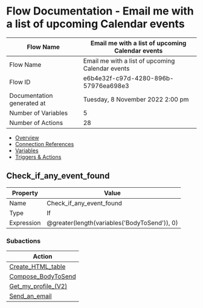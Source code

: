﻿# Flow Documentation \- Email me with a list of upcoming Calendar events

| Flow Name                  | Email me with a list of upcoming Calendar events |
| -------------------------- | ------------------------------------------------ |
| Flow Name                  | Email me with a list of upcoming Calendar events |
| Flow ID                    | e6b4e32f\-c97d\-4280\-896b\-57976ea698e3         |
| Documentation generated at | Tuesday, 8 November 2022 2:00 pm                 |
| Number of Variables        | 5                                                |
| Number of Actions          | 28                                               |

- [Overview](../index-Email-me-with-a-list-of-upcoming-Calendar-events(e6b4e32f-c97d-4280-896b-57976ea698e3).md)
- [Connection References](../connections-Email-me-with-a-list-of-upcoming-Calendar-events(e6b4e32f-c97d-4280-896b-57976ea698e3).md)
- [Variables](../variables-Email-me-with-a-list-of-upcoming-Calendar-events(e6b4e32f-c97d-4280-896b-57976ea698e3).md)
- [Triggers & Actions](../triggersactions-Email-me-with-a-list-of-upcoming-Calendar-events(e6b4e32f-c97d-4280-896b-57976ea698e3).md)

## Check\_if\_any\_event\_found

| Property   | Value                                        |
| ---------- | -------------------------------------------- |
| Name       | Check\_if\_any\_event\_found                 |
| Type       | If                                           |
| Expression | @greater(length(variables('BodyToSend')), 0) |

### Subactions

| Action                                                                                                                                  |
| --------------------------------------------------------------------------------------------------------------------------------------- |
| [Create\_HTML\_table](Create_HTML_table-Email-me-with-a-list-of-upcoming-Calendar-events(e6b4e32f-c97d-4280-896b-57976ea698e3).md)      |
| [Compose\_BodyToSend](Compose_BodyToSend-Email-me-with-a-list-of-upcoming-Calendar-events(e6b4e32f-c97d-4280-896b-57976ea698e3).md)     |
| [Get\_my\_profile\_(V2)](Get_my_profile_(V2)-Email-me-with-a-list-of-upcoming-Calendar-events(e6b4e32f-c97d-4280-896b-57976ea698e3).md) |
| [Send\_an\_email](Send_an_email-Email-me-with-a-list-of-upcoming-Calendar-events(e6b4e32f-c97d-4280-896b-57976ea698e3).md)              |
